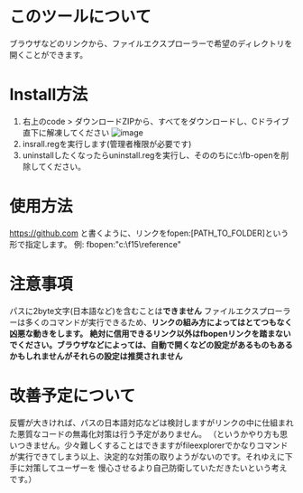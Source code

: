 # このツールについて
ブラウザなどのリンクから、ファイルエクスプローラーで希望のディレクトリを開くことができます。

# Install方法
1. 右上のcode > ダウンロードZIPから、すべてをダウンロードし、Cドライブ直下に解凍してください
![image](https://user-images.githubusercontent.com/54178323/111416704-c5fb7f00-8727-11eb-9a3e-7a6da6550006.png)
2. insrall.regを実行します(管理者権限が必要です)
3. uninstallしたくなったらuninstall.regを実行し、そののちにc:\fb-openを削除してください。

# 使用方法
https://github.com と書くように、リンクをfopen:[PATH_TO_FOLDER]という形で指定します。
例: fbopen:"c:\f15\reference"

# 注意事項
パスに2byte文字(日本語など)を含むことは**できません**
ファイルエクスプローラーは多くのコマンドが実行できるため、**リンクの組み方によってはとてつもなく凶悪な動きをします。**
**絶対に信用できるリンク以外はfbopenリンクを踏まないでください。ブラウザなどによっては、自動で開くなどの設定があるものもあるかもしれませんがそれらの設定は推奨されません**

# 改善予定について
反響が大きければ、パスの日本語対応などは検討しますがリンクの中に仕組まれた悪質なコードの無毒化対策は行う予定がありません。
（というかやり方も思いつきません。少々難しくすることはできますがfileexplorerでかなりコマンドが実行できてしまう以上、決定的な対策の取りようがないのです。それゆえに下手に対策してユーザーを
慢心させるより自己防衛していただきたいという考えです。）
